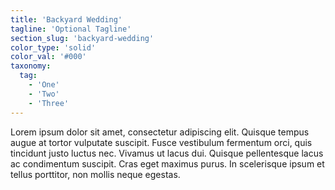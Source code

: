 ```yaml
---
title: 'Backyard Wedding'
tagline: 'Optional Tagline'
section_slug: 'backyard-wedding'
color_type: 'solid'
color_val: '#000'
taxonomy:
  tag:
    - 'One'
    - 'Two'
    - 'Three'
---
```

Lorem ipsum dolor sit amet, consectetur adipiscing elit. Quisque tempus augue at tortor vulputate suscipit. Fusce vestibulum fermentum orci, quis tincidunt justo luctus nec. Vivamus ut lacus dui. Quisque pellentesque lacus ac condimentum suscipit. Cras eget maximus purus. In scelerisque ipsum et tellus porttitor, non mollis neque egestas.

